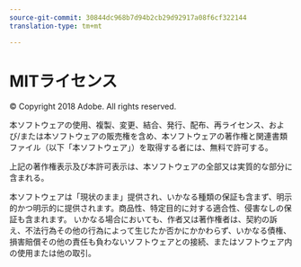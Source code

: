 ```yaml
---
source-git-commit: 30844dc968b7d94b2cb29d92917a08f6cf322144
translation-type: tm+mt

---
```

# MITライセンス

© Copyright 2018 Adobe. All rights reserved.

本ソフトウェアの使用、複製、変更、結合、発行、配布、再ライセンス、および/または本ソフトウェアの販売権を含め、本ソフトウェアの著作権と関連書類ファイル（以下「本ソフトウェア」）を取得する者には、無料で許可する。

上記の著作権表示及び本許可表示は、本ソフトウェアの全部又は実質的な部分に含まれる。

本ソフトウェアは「現状のまま」提供され、いかなる種類の保証も含まず、明示的かつ明示的に提供されます。商品性、特定目的に対する適合性、侵害なしの保証も含まれます。 いかなる場合においても、作者又は著作権者は、契約の訴え、不法行為その他の行為によって生じたか否かにかかわらず、いかなる債権、損害賠償その他の責任も負わないソフトウェアとの接続、またはソフトウェア内の使用または他の取引。
